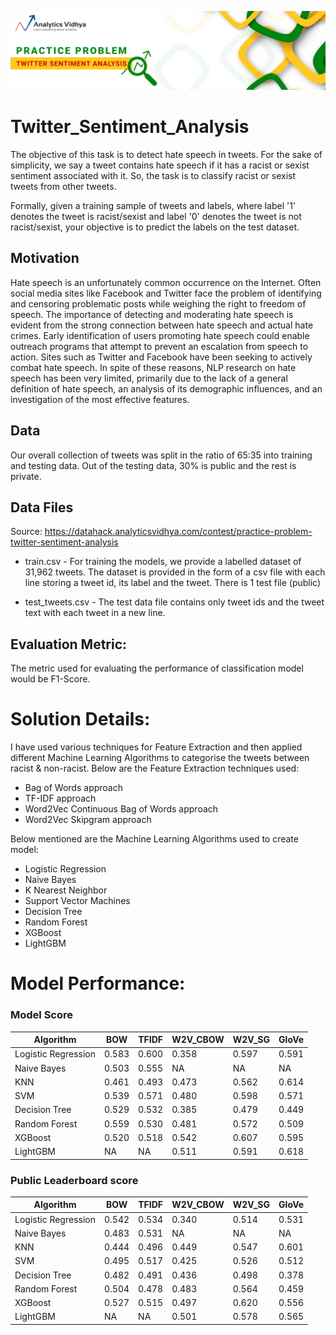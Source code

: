 ![](https://github.com/SDS7695/Images/blob/master/Twitter%20Sentiment%20Analysis.png)

# Twitter_Sentiment_Analysis

The objective of this task is to detect hate speech in tweets. For the sake of simplicity, we say a tweet contains hate speech if it has a racist or sexist sentiment associated with it. So, the task is to classify racist or sexist tweets from other tweets.

Formally, given a training sample of tweets and labels, where label '1' denotes the tweet is racist/sexist and label '0' denotes the tweet is not racist/sexist, your objective is to predict the labels on the test dataset. 

## Motivation

Hate  speech  is  an  unfortunately  common  occurrence  on  the  Internet.  Often social media sites like Facebook and Twitter face the problem of identifying and censoring  problematic  posts  while weighing the right to freedom of speech. The  importance  of  detecting  and  moderating hate  speech  is  evident  from  the  strong  connection between hate speech and actual hate crimes. Early identification of users promoting  hate  speech  could  enable  outreach  programs that attempt to prevent an escalation from speech to action. Sites such as Twitter and Facebook have been seeking  to  actively  combat  hate  speech. In spite of these reasons, NLP research on hate speech has been very limited, primarily due to the lack of a general definition of hate speech, an analysis of its demographic influences, and an investigation of the most effective features.

 
## Data
Our overall collection of tweets was split in the ratio of 65:35 into training and testing data. Out of the testing data, 30% is public and the rest is private.

## Data Files

Source: https://datahack.analyticsvidhya.com/contest/practice-problem-twitter-sentiment-analysis

- train.csv - For training the models, we provide a labelled dataset of 31,962 tweets. The dataset is provided in the form of a csv file with each line storing a tweet id, its label and the tweet.
There is 1 test file (public)

- test_tweets.csv - The test data file contains only tweet ids and the tweet text with each tweet in a new line.
 
## Evaluation Metric:
The metric used for evaluating the performance of classification model would be F1-Score.

# Solution Details:
I have used various techniques for Feature Extraction and then applied different Machine Learning Algorithms to categorise the tweets between racist & non-racist. Below are the Feature Extraction techniques used:
- Bag of Words approach
- TF-IDF approach
- Word2Vec Continuous Bag of Words approach
- Word2Vec Skipgram approach

Below mentioned are the Machine Learning Algorithms used to create model:
- Logistic Regression
- Naive Bayes
- K Nearest Neighbor
- Support Vector Machines
- Decision Tree
- Random Forest
- XGBoost
- LightGBM

# Model Performance: 

### Model Score

| Algorithm | BOW  | TFIDF  | W2V_CBOW | W2V_SG | GloVe |
| --------- | ---------- | ------------------- | ----- | ------ | ----- |
| Logistic Regression | 0.583| 0.600 | 0.358 | 0.597 | 0.591 |
| Naive Bayes |  0.503 | 0.555 | NA | NA | NA |
| KNN | 0.461 | 0.493 | 0.473 | 0.562 | 0.614 |
| SVM | 0.539 | 0.571 | 0.480 | 0.598 | 0.571 |
| Decision Tree | 0.529  | 0.532 | 0.385| 0.479 | 0.449 |
| Random Forest | 0.559 | 0.530 | 0.481 | 0.572 | 0.509 |
| XGBoost | 0.520 | 0.518 | 0.542 | 0.607 |  0.595 |
| LightGBM | NA | NA | 0.511  | 0.591 | 0.618 |


### Public Leaderboard score

| Algorithm | BOW  | TFIDF  | W2V_CBOW | W2V_SG | GloVe |
| --------- | ---- | ------ | -------- | ------ | ----- |
| Logistic Regression | 0.542 | 0.534 | 0.340 | 0.514 | 0.531 |
| Naive Bayes |  0.483 |  0.531 | NA | NA | NA |
| KNN | 0.444 | 0.496  | 0.449 | 0.547 | 0.601 |
| SVM | 0.495 | 0.517 | 0.425 | 0.526 | 0.512 |
| Decision Tree | 0.482 | 0.491 | 0.436 | 0.498 | 0.378 |
| Random Forest |  0.504 | 0.478 | 0.483 | 0.564 | 0.459 |
| XGBoost |  0.527 | 0.515 | 0.497| 0.620 | 0.556 |
| LightGBM | NA | NA |  0.501  | 0.578 | 0.565 |
